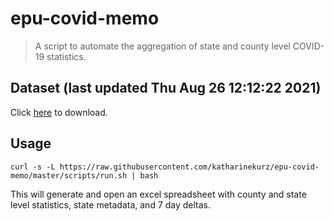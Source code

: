 # epu-covid-memo

> A script to automate the aggregation of state and county level COVID-19 statistics.

<!-- tmpl start -->

## Dataset (last updated Thu Aug 26 12:12:22 2021)

Click [here](https://covid-artifacts.s3.amazonaws.com/records/2021-8-26-121221-covid_artifact.xls) to download.

<!-- tmpl end -->

## Usage

```
curl -s -L https://raw.githubusercontent.com/katharinekurz/epu-covid-memo/master/scripts/run.sh | bash
```

This will generate and open an excel spreadsheet with county and state level statistics, state metadata, and 7 day deltas.